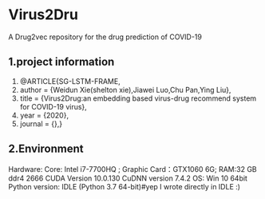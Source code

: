 # Virus2Dru
A Drug2vec repository for the drug prediction of COVID-19
## 1.project information 
1. @ARTICLE{SG-LSTM-FRAME,
2. author = {Weidun Xie(shelton xie),Jiawei Luo,Chu Pan,Ying Liu},  
3. title = {Virus2Drug:an embedding based virus-drug recommend system for COVID-19 virus},
4. year = {2020},  
5. journal = {},}  

## 2.Environment
Hardware: Core: Intel i7-7700HQ ; Graphic Card：GTX1060 6G; RAM:32 GB ddr4 2666
CUDA Version 10.0.130
CuDNN version 7.4.2
OS: Win 10 64bit
Python version: IDLE (Python 3.7 64-bit)#yep I wrote directly in IDLE :)
